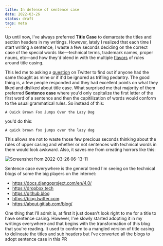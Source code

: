 ```yaml
---
title: In defense of sentence case
date: 2022-03-26
status: draft
tags: meta
---
```


Up until now, I've always preferred **Title Case** to demarcate the titles and section headers in my writings. However, lately I realized that each time I start writing a sentence, I waste a few seconds deciding on the correct case of the special words like—technical terms, trademark names, proper nouns, etc—and how they'd blend in with the multiple [flavors](https://capitalizemytitle.com/) of rules around title casing.

This led me to asking a [question](https://twitter.com/rednafi/status/1506949630587637762) on Twitter to find out if anyone had the same thought as mine or if it'd be ignored as trifling pedantry. The good thing is, a few people responded and they had excellent points on what they liked and disliked about title case. What surprised me that majority of them preferred **Sentence case** where you'd only capitalize the first letter of the first word of a sentence and then the capitilization of words would conform to the usual grammatical rules. So instead of this:

```
A Quick Brown Fox Jumps Over the Lazy Dog
```

you'd do this:

```
A quick brown fox jumps over the lazy dog
```

This allows me not to waste those few precious seconds thinking about the rules of upper casing and whether or not sentences with technical words in them would look awkward. Also, it saves me from creating horrors like this:

![Screenshot from 2022-03-26 06-13-11](https://user-images.githubusercontent.com/30027932/160216618-36a76272-06f8-4e74-bacb-6ca7a80c009b.png)

Sentence case everywhere is the general trend I'm seeing on the technical blogs of some the big players on the internet:

* https://docs.djangoproject.com/en/4.0/
* https://dropbox.tech
* https://github.blog
* https://blog.twitter.com
* https://about.gitlab.com/blog/

One thing that I'll admit is, at first it just doesn't look right to me for a title to have sentence casing. However, I've slowly started adopting it in my writings everywhere and that begins with the transformation of this blog that you're reading. It used to conform to a mangled version of title casing to delineate the titles and sub headers but I've converted all the blogs to adopt sentence case in this PR
